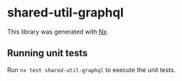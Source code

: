 # shared-util-graphql

This library was generated with [Nx](https://nx.dev).

## Running unit tests

Run `nx test shared-util-graphql` to execute the unit tests.
